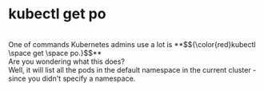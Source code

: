 <h1>kubectl get po</h1><br />
One of commands Kubernetes admins use a lot is **$${\color{red}kubectl \space get \space po.}$$**<br />
Are you wondering what this does?<br />
Well, it will list all the pods in the default namespace in the current cluster - since you didn't specify a namespace.<br />


